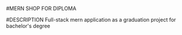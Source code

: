 #MERN SHOP FOR DIPLOMA


#DESCRIPTION
Full-stack mern application as a graduation project for bachelor's degree

